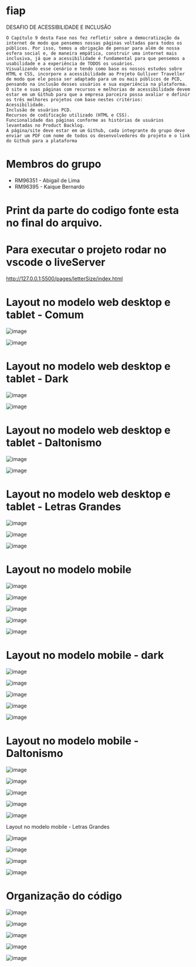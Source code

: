 # fiap

DESAFIO DE ACESSIBILIDADE E INCLUSÃO

    O Capítulo 9 desta Fase nos fez refletir sobre a democratização da internet de modo que pensemos nossas páginas voltadas para todos os públicos. Por isso, temos a obrigação de pensar para além de nossa esfera social e, de maneira empática, construir uma internet mais inclusiva, já que a acessibilidade é fundamental para que pensemos a usabilidade e a experiência de TODOS os usuários.
    Visualizando esse cenário e tendo como base os nossos estudos sobre HTML e CSS, incorpore a acessibilidade ao Projeto Gulliver Traveller de modo que ele possa ser adaptado para um ou mais públicos de PCD, pensando na inclusão desses usuários e sua experiência na plataforma.
    O site e suas páginas com recursos e melhorias de acessibilidade devem estar em um Github para que a empresa parceira possa avaliar e definir os três melhores projetos com base nestes critérios:
    Acessibilidade.
    Inclusão de usuários PCD.
    Recursos de codificação utilizado (HTML e CSS).
    Funcionalidade das páginas conforme as histórias de usuários levantadas no Product Backlog.
    A página/site deve estar em um Github, cada integrante do grupo deve enviar um PDF com nome de todos os desenvolvedores do projeto e o link do Github para a plataforma  

# Membros do grupo

  * RM96351 - Abigail de Lima
  * RM96395 - Kaique Bernardo


# Print da parte do codigo fonte esta no final do arquivo.

# Para executar o projeto rodar no vscode o liveServer
http://127.0.0.1:5500/pages/letterSize/index.html

# Layout no modelo web desktop e tablet - Comum

![image](https://user-images.githubusercontent.com/6618004/194792111-ed2809cf-badb-4152-8b40-329b6dd3531a.png)

![image](https://user-images.githubusercontent.com/6618004/194792158-52ab3082-45ba-4333-9372-275c2db93489.png)

# Layout no modelo web desktop e tablet - Dark

![image](https://user-images.githubusercontent.com/6618004/194792211-9d896f75-df7f-4964-8523-819ca7389ad5.png)

![image](https://user-images.githubusercontent.com/6618004/194792221-686e6570-7b5e-4899-b55d-3745fa59ba86.png)

# Layout no modelo web desktop e tablet - Daltonismo

![image](https://user-images.githubusercontent.com/6618004/194792252-85cfd6c9-9eed-43af-bcce-e67bf66eb508.png)

![image](https://user-images.githubusercontent.com/6618004/194792258-db278d37-f5ce-4bc7-9da1-1fad22f739f9.png)

# Layout no modelo web desktop e tablet - Letras Grandes

![image](https://user-images.githubusercontent.com/6618004/194792324-3f427738-7773-4907-93b0-5c2f35d3330b.png)

![image](https://user-images.githubusercontent.com/6618004/194792346-420af067-bb92-4b7e-82ff-fe63babc4332.png)

![image](https://user-images.githubusercontent.com/6618004/194792352-77f7817e-474e-46f1-be8f-92982d3d78e1.png)


# Layout no modelo mobile

![image](https://user-images.githubusercontent.com/6618004/194792372-73e2f6b1-58a6-4ca7-a817-56c01d37fea1.png)

![image](https://user-images.githubusercontent.com/6618004/194792385-c1c9aaa7-f385-4528-bba1-a380136088da.png)

![image](https://user-images.githubusercontent.com/6618004/194792394-c3bcab9c-585c-46c2-84a2-6c01eceb441a.png)

![image](https://user-images.githubusercontent.com/6618004/194792409-2bfbce45-ffaa-4894-b9db-8748b912fe5d.png)

![image](https://user-images.githubusercontent.com/6618004/194792420-88c81301-1688-491f-8f66-eac92052fbc9.png)

# Layout no modelo mobile - dark 

![image](https://user-images.githubusercontent.com/6618004/194792433-4d05bd76-9903-4788-989a-e2b58a499573.png)

![image](https://user-images.githubusercontent.com/6618004/194792449-b94b0545-64d5-40c4-82d5-bb156d00dbf4.png)

![image](https://user-images.githubusercontent.com/6618004/194792469-d4f2a155-0030-4739-aac8-60f0fcabe9c4.png)

![image](https://user-images.githubusercontent.com/6618004/194792484-6328110c-67e6-4f2d-bd19-0f55a8fbf0f8.png)

![image](https://user-images.githubusercontent.com/6618004/194792502-5c3d5db0-e32a-46a3-8749-d073d7ee3d32.png)


# Layout no modelo mobile - Daltonismo


![image](https://user-images.githubusercontent.com/6618004/194792526-3460026f-e65a-4a0b-ba50-1181d44bd11d.png)

![image](https://user-images.githubusercontent.com/6618004/194792538-7ea422e0-77b1-4b3d-8dc1-8ec5aa3e42a3.png)

![image](https://user-images.githubusercontent.com/6618004/194792552-71359e60-1015-4f72-8cf2-d95aab297f57.png)

![image](https://user-images.githubusercontent.com/6618004/194792564-f2f2d7d7-931c-4394-af5b-88e3e3c8bbe4.png)

![image](https://user-images.githubusercontent.com/6618004/194792574-e230ebaa-7b73-4ca9-b92a-b526b8f73c43.png)


Layout no modelo mobile - Letras Grandes

![image](https://user-images.githubusercontent.com/6618004/194792596-17fbc653-8518-451b-9f7c-122058dc2a17.png)

![image](https://user-images.githubusercontent.com/6618004/194792613-e8d615b5-862a-40cd-af60-97c6662f5035.png)

![image](https://user-images.githubusercontent.com/6618004/194792622-30a9083f-ba95-43be-a3b1-576a816b74c7.png)

![image](https://user-images.githubusercontent.com/6618004/194792637-8653eefe-7901-4843-86ee-b878a8523412.png)

# Organização do código

![image](https://user-images.githubusercontent.com/6618004/194792766-65ee112d-3106-4261-870c-1b0ed288b2dd.png)

![image](https://user-images.githubusercontent.com/6618004/194792846-7cf382e3-9986-4b9a-b155-573141e317d2.png)

![image](https://user-images.githubusercontent.com/6618004/194792864-be435e3f-1dac-4c5b-a436-c3dd16db0a01.png)

![image](https://user-images.githubusercontent.com/6618004/194792874-5985df39-1f96-42bb-a2f3-db5a8a4990c8.png)

![image](https://user-images.githubusercontent.com/6618004/194792883-09e54693-dbf1-4eb5-b699-ccc1add6c47f.png)



